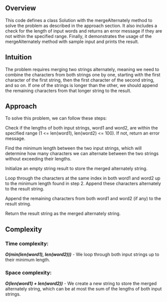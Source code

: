 ## Overview
This code defines a class Solution with the mergeAlternately method to solve the problem as described in the approach section. It also
includes a check for the length of input words and returns an error message if they are not within the specified range. 
Finally, it demonstrates the usage of the mergeAlternately method with sample input and prints the result.


## Intuition
The problem requires merging two strings alternately, meaning we need to combine the characters from both strings one by one, starting with the first character of the first string, then the first character of the second string, and so on. If one of the strings is longer than the other, we should append the remaining characters from that longer string to the result.

## Approach
To solve this problem, we can follow these steps:

Check if the lengths of both input strings, word1 and word2, are within the specified range (1 <= len(word1), len(word2) <= 100). If not, return an error message.

Find the minimum length between the two input strings, which will determine how many characters we can alternate between the two strings without exceeding their lengths.

Initialize an empty string result to store the merged alternately string.

Loop through the characters at the same index in both word1 and word2 up to the minimum length found in step 2. Append these characters alternately to the result string.

Append the remaining characters from both word1 and word2 (if any) to the result string.

Return the result string as the merged alternately string.

## Complexity
### Time complexity: 
***O(min(len(word1), len(word2)))*** - We loop through both input strings up to their minimum length.

### Space complexity: 
***O(len(word1) + len(word2))*** - We create a new string to store the merged alternately string, which can be at most the sum of the lengths of both input strings.
